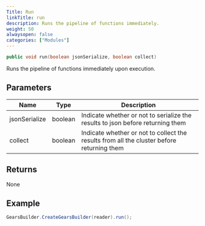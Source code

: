 ```yaml
---
Title: Run
linkTitle: run
description: Runs the pipeline of functions immediately.
weight: 50
alwaysopen: false
categories: ["Modules"]
---
```


```java
public void run​(boolean jsonSerialize, boolean collect)
```

Runs the pipeline of functions immediately upon execution.

## Parameters

| Name | Type | Description |
|------|------|-------------|
| jsonSerialize | boolean | Indicate whether or not to serialize the results to json before returning them |
| collect | boolean | Indicate whether or not to collect the results from all the cluster before returning them |

## Returns

None

## Example

```java
GearsBuilder.CreateGearsBuilder(reader).run();
```
